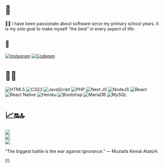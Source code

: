 # 👻
👨‍💻 I have been passionate about software since my primary school years. It is my sole goal to make myself “the best” in every aspect of life.


## 🔗
[![Instagram](https://img.shields.io/badge/Instagram-%23E4405F.svg?logo=Instagram&logoColor=white)](https://instagram.com/a.alisolmaz) [![Codepen](https://img.shields.io/badge/Codepen-000000?style=for-the-badge&logo=codepen&logoColor=white)](https://codepen.io/alisolmazdev) 

# 👨‍💻
![HTML5](https://img.shields.io/badge/html5-%23E34F26.svg?style=flat&logo=html5&logoColor=white) ![CSS3](https://img.shields.io/badge/css3-%231572B6.svg?style=flat&logo=css3&logoColor=white) ![JavaScript](https://img.shields.io/badge/javascript-%23323330.svg?style=flat&logo=javascript&logoColor=%23F7DF1E) ![PHP](https://img.shields.io/badge/php-%23777BB4.svg?style=flat&logo=php&logoColor=white) ![Next JS](https://img.shields.io/badge/Next-black?style=flat&logo=next.js&logoColor=white) ![NodeJS](https://img.shields.io/badge/node.js-6DA55F?style=flat&logo=node.js&logoColor=white) ![React](https://img.shields.io/badge/react-%2320232a.svg?style=flat&logo=react&logoColor=%2361DAFB) ![React Native](https://img.shields.io/badge/react_native-%2320232a.svg?style=flat&logo=react&logoColor=%2361DAFB) ![Heroku](https://img.shields.io/badge/heroku-%23430098.svg?style=flat&logo=heroku&logoColor=white) ![Bootstrap](https://img.shields.io/badge/bootstrap-%238511FA.svg?style=flat&logo=bootstrap&logoColor=white) ![MariaDB](https://img.shields.io/badge/MariaDB-003545?style=flat&logo=mariadb&logoColor=white) ![MySQL](https://img.shields.io/badge/mysql-4479A1.svg?style=flat&logo=mysql&logoColor=white)

# 📈🔛🔝
![](https://github-readme-stats.vercel.app/api?username=alisolmazdev&theme=default&hide_border=true&include_all_commits=false&count_private=false)<br/>
![](https://github-readme-streak-stats.herokuapp.com/?user=alisolmazdev&theme=default&hide_border=true)<br/>
![](https://github-readme-stats.vercel.app/api/top-langs/?username=alisolmazdev&theme=default&hide_border=true&include_all_commits=false&count_private=false&layout=compact)

“The biggest battle is the war against ignorance.”
― Mustafa Kemal Atatürk

[!][](https://visitcount.itsvg.in/api?id=alisolmazdev&icon=9&color=12)
